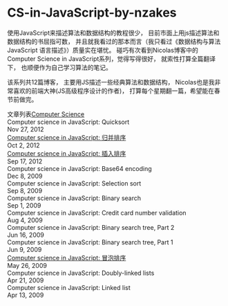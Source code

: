 # CS-in-JavaScript-by-nzakes

使用JavaScript来描述算法和数据结构的教程很少， 目前市面上用js描述算法和数据结构的书屈指可数，
并且就我看过的那本而言（我只看过《数据结构与算法 JavaScript 语言描述》）质量实在堪忧。
碰巧有次看到Nicolas博客中的Computer Science in JavaScript系列，觉得写得很好， 
就索性打算全篇翻译下， 
也顺便作为自己学习算法的笔记。

该系列共12篇博客，
主要用JS描述一些经典算法和数据结构， Nicolas也是我非常喜欢的前端大神(JS高级程序设计的作者)，
打算每个星期翻一篇，希望能在春节前做完。


文章列表[Computer Science](https://www.nczonline.net/blog/tag/computer-science/) <br/>
Computer science in JavaScript: Quicksort<br/>
Nov 27, 2012<br/>
[Computer science in JavaScript: 归并排序](https://github.com/HelloLeeChan/CS-in-JavaScript-by-nzakes/blob/master/%E5%BD%92%E5%B9%B6%E6%8E%92%E5%BA%8F.md)<br/>
Oct 2, 2012<br/>
 [Computer science in JavaScript: 插入排序](https://github.com/HelloLeeChan/CS-in-JavaScript-by-nzakes/blob/master/%E6%8F%92%E5%85%A5%E6%8E%92%E5%BA%8F.md)<br/>
Sep 17, 2012<br/>
Computer science in JavaScript: Base64 encoding<br/>
Dec 8, 2009<br/>
Computer science in JavaScript: Selection sort<br/>
Sep 8, 2009<br/>
Computer science in JavaScript: Binary search<br/>
Sep 1, 2009<br/>
Computer science in JavaScript: Credit card number validation<br/>
Aug 4, 2009<br/>
Computer science in JavaScript: Binary search tree, Part 2<br/>
Jun 16, 2009<br/>
Computer science in JavaScript: Binary search tree, Part 1<br/>
Jun 9, 2009<br/>
[Computer science in JavaScript: 冒泡排序](https://github.com/HelloLeeChan/CS-in-JavaScript-by-nzakes/blob/master/%E5%86%92%E6%B3%A1%E6%8E%92%E5%BA%8F.md)<br/>
May 26, 2009<br/>
Computer science in JavaScript: Doubly-linked lists<br/>
Apr 21, 2009<br/>
Computer science in JavaScript: Linked list<br/>
Apr 13, 2009<br/>


